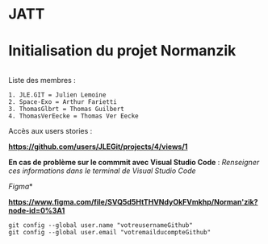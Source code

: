 # JATT
# Initialisation du projet Normanzik

```

 ```
Liste des membres : 

```
1. JLE.GIT = Julien Lemoine
2. Space-Exo = Arthur Farietti
3. ThomasGlbrt = Thomas Guilbert
4. ThomasVerEecke = Thomas Ver Eecke
```

Accès aux users stories : 

**https://github.com/users/JLEGit/projects/4/views/1**

**En cas de problème sur le commmit avec Visual Studio Code** : 
*Renseigner ces informations dans le terminal de Visual Studio Code*

*Figma**

**https://www.figma.com/file/SVQ5d5HtTHVNdyOkFVmkhp/Norman'zik?node-id=0%3A1**

```
git config --global user.name "votreusernameGithub" 
git config --global user.email "votremailducompteGithub"
```
